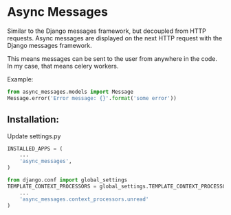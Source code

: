# Async Messages

Similar to the Django messages framework, but 
decoupled from HTTP requests. Async messages are displayed on the next
HTTP request with the Django messages framework.

This means messages can be sent to the user from anywhere in the
code. In my case, that means celery workers.

Example:

```python
from async_messages.models import Message
Message.error('Error message: {}'.format('some error'))
```

## Installation: 
Update settings.py
```python
INSTALLED_APPS = (
    ...
    'async_messages',
)

from django.conf import global_settings
TEMPLATE_CONTEXT_PROCESSORS = global_settings.TEMPLATE_CONTEXT_PROCESSORS + (
    ...
    'async_messages.context_processors.unread'
)
```

